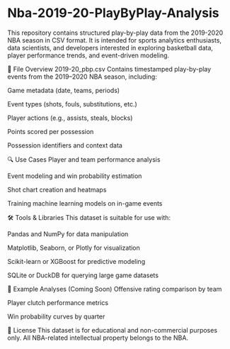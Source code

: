 # Nba-2019-20-PlayByPlay-Analysis

This repository contains structured play-by-play data from the 2019-2020 NBA season in CSV format. It is intended for sports analytics enthusiasts, data scientists, and developers interested in exploring basketball data, player performance trends, and event-driven modeling.

📁 File Overview
2019-20_pbp.csv
Contains timestamped play-by-play events from the 2019–2020 NBA season, including:

Game metadata (date, teams, periods)

Event types (shots, fouls, substitutions, etc.)

Player actions (e.g., assists, steals, blocks)

Points scored per possession

Possession identifiers and context data

🔍 Use Cases
Player and team performance analysis

Event modeling and win probability estimation

Shot chart creation and heatmaps

Training machine learning models on in-game events

🛠 Tools & Libraries
This dataset is suitable for use with:

Pandas and NumPy for data manipulation

Matplotlib, Seaborn, or Plotly for visualization

Scikit-learn or XGBoost for predictive modeling

SQLite or DuckDB for querying large game datasets

🧪 Example Analyses (Coming Soon)
Offensive rating comparison by team

Player clutch performance metrics

Win probability curves by quarter

📜 License
This dataset is for educational and non-commercial purposes only. All NBA-related intellectual property belongs to the NBA.
